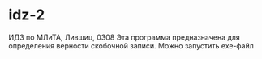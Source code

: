# idz-2
ИДЗ по МЛиТА, Лившиц, 0308
Эта программа предназначена для определения верности скобочной записи. Можно запустить ехе-файл
